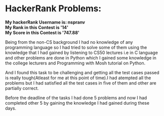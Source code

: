 # HackerRank Problems:

**My hackerRank Username is: nspranv**</br>
**My Rank in this Contest is '14'**</br>
**My Score in this Contest is '747.88'**</br>

Being from the non-CS background I had no knowledge of any programming language so I had tried to solve some of them using the knowledge that I had gained by listening to CS50 lectures i.e in  C language and other problems are done in Python which I gained some knowledge in the college lecturers and Programming with Mosh tutorial on Python.

And I found this task to be challenging and getting all the test cases passed is really tough(Atleast for me at this point of time).I had atempted all the problems but I had satisfied all the test cases in five of them and other are partially correct.

Before the deadline of the tasks I had done 5 problems and now I had completed other 5 by gaining the knowledge I had gained during these days. 
 

